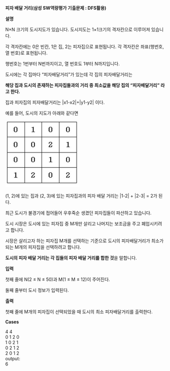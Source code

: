 **피자 배달 거리(삼성 SW역량평가 기출문제 : DFS활용)**

**설명**

N×N 크기의 도시지도가 있습니다. 도시지도는 1×1크기의 격자칸으로 이루어져 있습니다.

각 격자칸에는 0은 빈칸, 1은 집, 2는 피자집으로 표현됩니다. 각 격자칸은 좌표(행번호, 열 번호)로 표현됩니다.

행번호는 1번부터 N번까지이고, 열 번호도 1부터 N까지입니다.

도시에는 각 집마다 “피자배달거리”가 있는데 각 집의 피자배달거리는

**해당 집과 도시의 존재하는 피자집들과의 거리 중 최소값을 해당 집의 “피자배달거리” 라고 한다.**

집과 피자집의 피자배달거리는 |x1-x2|+|y1-y2| 이다.

예를 들어, 도시의 지도가 아래와 같다면

![img.png](img.png)

(1, 2)에 있는 집과 (2, 3)에 있는 피자집과의 피자 배달 거리는 |1-2| + |2-3| = 2가 된다.

최근 도시가 불경기에 접어들어 우후죽순 생겼던 피자집들이 파산하고 있습니다.

도시 시장은 도시에 있는 피자집 중 M개만 살리고 나머지는 보조금을 주고 폐업시키려고 합니다.

시장은 살리고자 하는 피자집 M개를 선택하는 기준으로 도시의 피자배달거리가 최소가 되는 M개의 피자집을 선택하려고 합니다.

**도시의 피자 배달 거리는 각 집들의 피자 배달 거리를 합한 것**을 말합니다.

**입력**

첫째 줄에 N(2 ≤ N ≤ 50)과 M(1 ≤ M ≤ 12)이 주어진다.

둘째 줄부터 도시 정보가 입력된다.

**출력**

첫째 줄에 M개의 피자집이 선택되었을 때 도시의 최소 피자배달거리를 출력한다.

**Cases**

4 4<br>
0 1 2 0<br>
1 0 2 1<br>
0 2 1 2<br>
2 0 1 2<br>
output:<br>
6